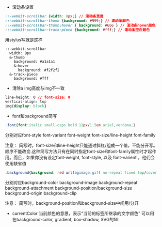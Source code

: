 * 滚动条设置

```css
::-webkit-scrollbar {width: 8px;} // 滚动条宽度
::-webkit-scrollbar-thumb {background: #999;} // 滚动条颜色
::-webkit-scrollbar-thumb:hover { background: #666 } // 滚动条hover颜色
::-webkit-scrollbar-track-piece {background: #fff;} // 滚动条空白颜色
```

  用stylus写就是这样

```stylus
::-webkit-scrollbar
  width: 8px
  &-thumb
    background: #a1a1a1
    &:hover
      background: #f2f2f2
  &-track-piece
    background: #fff
```
    
* 清除a img高度与img不一致

```css
line-height: 0 // font-size: 0
vertical-align: top
img{display: block}
```

* font和background简写
```css
.font{font:italic small-caps bold 12px/1.5em arial,verdana;}
```
  分别对应font-style font-variant font-weight font-size/line-height font-family
  
  注意：
  简写时，font-size和line-height只能通过斜杠/组成一个值，不能分开写。
  顺序不能改变.这种简写方法只有在同时指定font-size和font-family属性时才起作用。而且，如果你没有设定font-weight, font-style, 以及 font-varient ，他们会使用缺省值
  
```css
.background{background: red url(bgimage.gif) no-repeat fixed top/cover content-box content-box;}
```
分别对应background-color background-image background-repeat background-attachment background-position/background-size background-origin background-clip
  
  注意：
  简写时，background-position和background-size中间用/分开

* currentColor
  当前颜色的意思，表示“当前的标签所继承的文字颜色”
  可以用在background-color, gradient, box-shadow, SVG的fill
